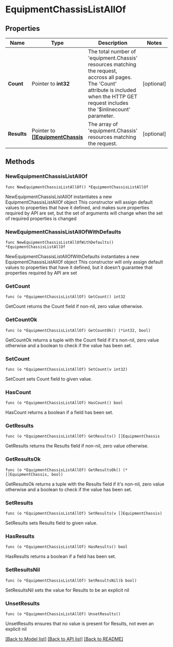 # EquipmentChassisListAllOf

## Properties

Name | Type | Description | Notes
------------ | ------------- | ------------- | -------------
**Count** | Pointer to **int32** | The total number of &#39;equipment.Chassis&#39; resources matching the request, accross all pages. The &#39;Count&#39; attribute is included when the HTTP GET request includes the &#39;$inlinecount&#39; parameter. | [optional] 
**Results** | Pointer to [**[]EquipmentChassis**](equipment.Chassis.md) | The array of &#39;equipment.Chassis&#39; resources matching the request. | [optional] 

## Methods

### NewEquipmentChassisListAllOf

`func NewEquipmentChassisListAllOf() *EquipmentChassisListAllOf`

NewEquipmentChassisListAllOf instantiates a new EquipmentChassisListAllOf object
This constructor will assign default values to properties that have it defined,
and makes sure properties required by API are set, but the set of arguments
will change when the set of required properties is changed

### NewEquipmentChassisListAllOfWithDefaults

`func NewEquipmentChassisListAllOfWithDefaults() *EquipmentChassisListAllOf`

NewEquipmentChassisListAllOfWithDefaults instantiates a new EquipmentChassisListAllOf object
This constructor will only assign default values to properties that have it defined,
but it doesn't guarantee that properties required by API are set

### GetCount

`func (o *EquipmentChassisListAllOf) GetCount() int32`

GetCount returns the Count field if non-nil, zero value otherwise.

### GetCountOk

`func (o *EquipmentChassisListAllOf) GetCountOk() (*int32, bool)`

GetCountOk returns a tuple with the Count field if it's non-nil, zero value otherwise
and a boolean to check if the value has been set.

### SetCount

`func (o *EquipmentChassisListAllOf) SetCount(v int32)`

SetCount sets Count field to given value.

### HasCount

`func (o *EquipmentChassisListAllOf) HasCount() bool`

HasCount returns a boolean if a field has been set.

### GetResults

`func (o *EquipmentChassisListAllOf) GetResults() []EquipmentChassis`

GetResults returns the Results field if non-nil, zero value otherwise.

### GetResultsOk

`func (o *EquipmentChassisListAllOf) GetResultsOk() (*[]EquipmentChassis, bool)`

GetResultsOk returns a tuple with the Results field if it's non-nil, zero value otherwise
and a boolean to check if the value has been set.

### SetResults

`func (o *EquipmentChassisListAllOf) SetResults(v []EquipmentChassis)`

SetResults sets Results field to given value.

### HasResults

`func (o *EquipmentChassisListAllOf) HasResults() bool`

HasResults returns a boolean if a field has been set.

### SetResultsNil

`func (o *EquipmentChassisListAllOf) SetResultsNil(b bool)`

 SetResultsNil sets the value for Results to be an explicit nil

### UnsetResults
`func (o *EquipmentChassisListAllOf) UnsetResults()`

UnsetResults ensures that no value is present for Results, not even an explicit nil

[[Back to Model list]](../README.md#documentation-for-models) [[Back to API list]](../README.md#documentation-for-api-endpoints) [[Back to README]](../README.md)


